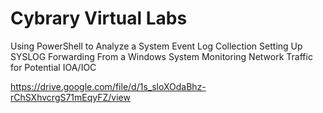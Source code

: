 # Cybrary Virtual Labs
Using PowerShell to Analyze a System
Event Log Collection
Setting Up SYSLOG Forwarding From a Windows System
Monitoring Network Traffic for Potential IOA/IOC

https://drive.google.com/file/d/1s_sloXOdaBhz-rChSXhvcrgS71mEqyFZ/view

